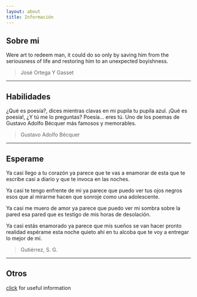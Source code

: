 ```yaml
---
layout: about
title: Información
---
```



## Sobre mi

Were art to redeem man, it could do so only by saving him from the seriousness of life and restoring him to an unexpected boyishness.

> José Ortega Y Gasset

---

## Habilidades
¿Qué es poesía?, dices mientras clavas
en mi pupila tu pupila azul.
¡Qué es poesía!, ¿Y tú me lo preguntas?
Poesía... eres tú.
Uno de los poemas de Gustavo Adolfo Bécquer más famosos y memorables.

> Gustavo Adolfo Bécquer

---

## Esperame

Ya casi llego a tu corazón
ya parece que te vas a enamorar
de esta que te escribe casi a diario
y que te invoca en las noches.

Ya casi te tengo enfrente de mi
ya parece que puedo ver tus ojos negros
esos que al mirarme hacen que
sonroje como una adolescente.

Ya casi me muero de amor
ya parece que puedo ver mi sombra sobre la pared
esa pared que es testigo
de mis horas de desolación.

Ya casi estás enamorado
ya parece que mis sueños se van hacer pronto realidad
espérame esta noche quieto ahí en tu alcoba
que te voy a entregar lo mejor de mí.

>  Gutiérrez, S. G. 

---

## Otros

[click](https://www.example.com) for useful information


